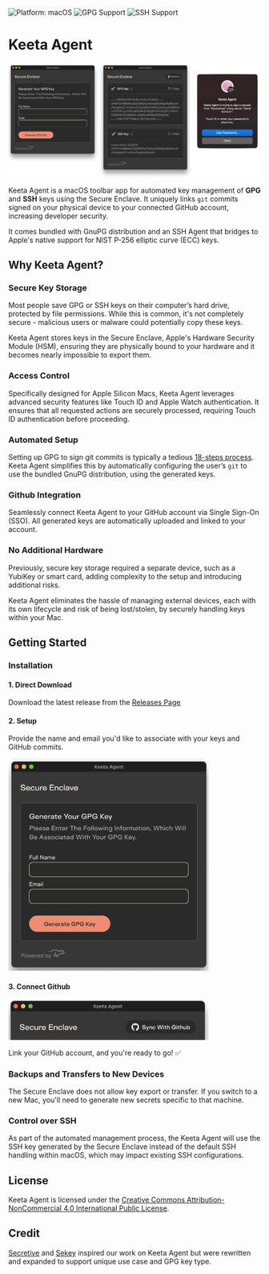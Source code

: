 <p>
  <img src="https://img.shields.io/badge/Platform-macOS-lightgrey.svg" alt="Platform: macOS">
  <img src="https://img.shields.io/badge/GPG-Supported-blue.svg" alt="GPG Support">
  <img src="https://img.shields.io/badge/SSH-Supported-green.svg" alt="SSH Support">
</p>

# Keeta Agent

<p align="center" width="800">
    <img src="/.github/readme/preview.png" alt="Keeta Agent App Preview">
</p>

Keeta Agent is a macOS toolbar app for automated key management of **GPG** and **SSH** keys using the Secure Enclave. It uniquely links `git` commits signed on your physical device to your connected GitHub account, increasing developer security.

It comes bundled with GnuPG distribution and an SSH Agent that bridges to Apple's native support for NIST P-256 elliptic curve (ECC) keys. 

## Why Keeta Agent?

### Secure Key Storage

Most people save GPG or SSH keys on their computer’s hard drive, protected by file permissions. While this is common, it's not completely secure - malicious users or malware could potentially copy these keys.

Keeta Agent stores keys in the Secure Enclave, Apple's Hardware Security Module (HSM), ensuring they are physically bound to your hardware and it becomes nearly impossible to export them.

### Access Control

Specifically designed for Apple Silicon Macs, Keeta Agent leverages advanced security features like Touch ID and Apple Watch authentication. It ensures that all requested actions are securely processed, requiring Touch ID authentication before proceeding.

### Automated Setup

Setting up GPG to sign git commits is typically a tedious [18-steps process](https://gist.github.com/troyfontaine/18c9146295168ee9ca2b30c00bd1b41e#file-2-using-gpg-md). Keeta Agent simplifies this by automatically configuring the user’s `git` to use the bundled GnuPG distribution, using the generated keys.

### Github Integration

Seamlessly connect Keeta Agent to your GitHub account via Single Sign-On (SSO). All generated keys are automatically uploaded and linked to your account.

### No Additional Hardware

Previously, secure key storage required a separate device, such as a YubiKey or smart card, adding complexity to the setup and introducing additional risks.

Keeta Agent eliminates the hassle of managing external devices, each with its own lifecycle and risk of being lost/stolen, by securely handling keys within your Mac.

## Getting Started

### Installation

#### 1. Direct Download

Download the latest release from the [Releases Page](https://github.com/KeetaPay/agent/releases)

#### 2. Setup

Provide the name and email you'd like to associate with your keys and GitHub commits.

<img src="/.github/readme/setup.png" alt="Keeta Agent Connect Github" width="400">

#### 3. Connect Github

<img src="/.github/readme/sync.png" alt="Keeta Agent Connect Github" width="400">

Link your GitHub account, and you're ready to go! ✅

### Backups and Transfers to New Devices

The Secure Enclave does not allow key export or transfer. If you switch to a new Mac, you'll need to generate new secrets specific to that machine.

### Control over SSH

As part of the automated management process, the Keeta Agent will use the SSH key generated by the Secure Enclave instead of the default SSH handling within macOS, which may impact existing SSH configurations.

## License

Keeta Agent is licensed under the [Creative Commons Attribution-NonCommercial 4.0 International Public License](LICENSE).

## Credit

[Secretive](https://github.com/maxgoedjen/secretive) and [Sekey](https://github.com/sekey/sekey) inspired our work on Keeta Agent but were rewritten and expanded to support unique use case and GPG key type.
